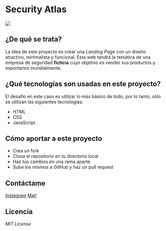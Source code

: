 # Security Atlas

![](https://images.unsplash.com/photo-1562813733-b31f71025d54?ixlib=rb-4.0.3&ixid=MnwxMjA3fDB8MHxwaG90by1wYWdlfHx8fGVufDB8fHx8&auto=format&fit=crop&w=869&q=80)

## ¿De qué se trata?

La idea de este proyecto es crear una _Landing Page_ con un diseño atractivo, minimalista y funcional.
Esta web tendrá la temática de una empresa de seguridad **ficticia** cuyo objetivo es vender sus productos y exportarlos mundialmente.

## ¿Qué tecnologías son usadas en este proyecto?

El desafío en este caso es utilizar lo más básico de todo, por lo tanto, sólo se utilizan las siguientes tecnologías:

- HTML
- CSS
- JavaScript

## Cómo aportar a este proyecto

- Crea un fork
- Clona el repositorio en tu directorio local
- Haz tus cambios en una rama aparte
- Sube los mismos a GitHub y haz un pull request

## Contáctame

[Instagram][insta]
[Mail][gmail]

## Licencia

_MIT License_

[insta]: https://www.instagram.com/_moonlight.zero_ 'Instagram'
[gmail]: mailto:sam.alejandro.bustos@gmail.com?Subject=Contacted-from-github 'Gmail'
